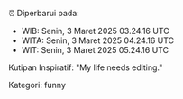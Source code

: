 ⏰ Diperbarui pada:
- WIB: Senin, 3 Maret 2025 03.24.16 UTC
- WITA: Senin, 3 Maret 2025 04.24.16 UTC
- WIT: Senin, 3 Maret 2025 05.24.16 UTC

Kutipan Inspiratif:
"My life needs editing."


Kategori: funny

